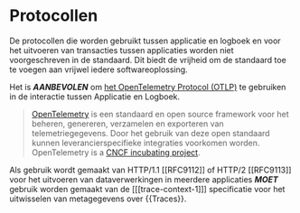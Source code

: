 # Protocollen

De protocollen die worden gebruikt tussen applicatie en logboek en voor het uitvoeren van transacties tussen applicaties worden niet voorgeschreven in de standaard. Dit biedt de vrijheid om de standaard toe te voegen aan vrijwel iedere softwareoplossing.

Het is ***AANBEVOLEN*** om [het OpenTelemetry Protocol (OTLP)](https://opentelemetry.io/docs/specs/otlp/) te gebruiken in de interactie tussen Applicatie en Logboek.

> [OpenTelemetry](https://github.com/open-telemetry) is een standaard en open source framework voor het beheren, genereren, verzamelen en exporteren van telemetriegegevens. Door het gebruik van deze open standaard kunnen leverancierspecifieke integraties voorkomen worden. OpenTelemetry is a [CNCF incubating project](https://www.cncf.io/projects/).

Als gebruik wordt gemaakt van  HTTP/1.1 [[RFC9112]] of HTTP/2 [[RFC9113]] voor het uitvoeren van dataverwerkingen in meerdere applicaties ***MOET*** gebruik worden gemaakt van de [[[trace-context-1]]] specificatie voor het uitwisselen van metagegevens over {{Traces}}.

